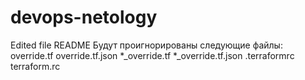 # devops-netology
Edited file README
Будут проигнорированы следующие файлы:
	override.tf
	override.tf.json
	*_override.tf
	*_override.tf.json
	.terraformrc
	terraform.rc